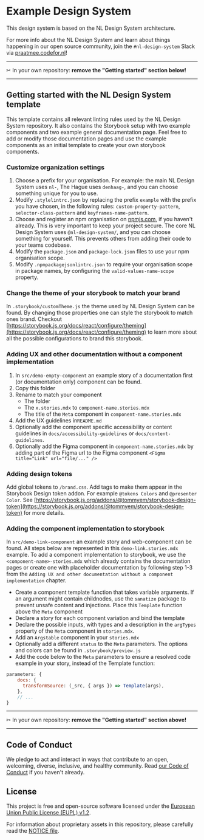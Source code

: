# Example Design System

This design system is based on the NL Design System architecture.

For more info about the NL Design System and learn about things happening in our open source community, join the `#nl-design-system` Slack via [praatmee.codefor.nl](https://praatmee.codefor.nl)!

---

✂ In your own repository: **remove the "Getting started" section below!**

---

## Getting started with the NL Design System template

This template contains all relevant linting rules used by the NL Design System repository.
It also contains the Storybook setup with two example components and two example general documentation page.
Feel free to add or modify those documentation pages and use the example components as an initial template to create your own storybook components.

### Customize organization settings

1. Choose a prefix for your organisation. For example: the main NL Design System uses `nl-`, The Hague uses `denhaag-`, and you can choose something unique for you to use.
2. Modify `.stylelintrc.json` by replacing the prefix `example` with the prefix you have chosen, in the following rules: `custom-property-pattern`, `selector-class-pattern` and `keyframes-name-pattern`.
3. Choose and register an npm organisation on [npmjs.com](https://www.npmjs.com/org/create), if you haven't already. This is very important to keep your project secure. The core NL Design System uses `@nl-design-system/`, and you can choose something for yourself. This prevents others from adding their code to your teams codebase.
4. Modify the `package.json` and `package-lock.json` files to use your npm organisation scope.
5. Modify `.npmpackagejsonlintrc.json` to require your organisation scope in package names, by configuring the `valid-values-name-scope` property.

### Change the theme of your storybook to match your brand

In `.storybook/customTheme.js` the theme used by NL Design System can be found. By changing those properties one can style the storybook to match ones brand. Checkout [https://storybook.js.org/docs/react/configure/theming](https://storybook.js.org/docs/react/configure/theming) to learn more about all the possible configurations to brand this storybook.

### Adding UX and other documentation without a component implementation

1. In `src/demo-empty-component` an example story of a documentation first (or documentation only) component can be found.
2. Copy this folder
3. Rename to match your component
   - The folder
   - The `x.stories.mdx` to `component-name.stories.mdx`
   - The title of the `Meta` component in `component-name.stories.mdx`
4. Add the UX guidelines in`README.md`
5. Optionally add the component specific accessibility or content guidelines in `docs/accessibility-guidelines` or `docs/content-guidelines`.
6. Optionally add the Figma component in `component-name.stories.mdx` by adding part of the Figma url to the Figma component `<Figma title="Link" url="file/..." />`

### Adding design tokens

Add global tokens to `/brand.css`. Add tags to make them appear in the Storybook Design token addon. For example `@tokens Colors` and `@presenter Color`. See [https://storybook.js.org/addons/@tommyem/storybook-design-token](https://storybook.js.org/addons/@tommyem/storybook-design-token) for more details.

### Adding the component implementation to storybook

In `src/demo-link-component` an example story and web-component can be found. All steps below are represented in this `demo-link.stories.mdx` example.
To add a component implementation to storybook, we use the `<component-name>-stories.mdx` which already contains the documentation pages or create one with placeholder documentation by following step 1-3 from the `Adding UX and other documentation without a component implementation` chapter.

- Create a component template function that takes variable arguments. If an argument might contain childnodes, use the `sanatize` package to prevent unsafe content and injections. Place this `Template` function above the `Meta` component
- Declare a story for each component variation and bind the template
- Declare the possible inputs, with types and a description in the `argTypes` property of the `Meta` component in `stories.mdx`.
- Add an `Argstable` component in your `stories.mdx`
- Optionally add a different `status` to the `Meta` parameters. The options and colors can be found in `.storybook/preview.js`
- Add the code below to the `Meta` parameters to ensure a resolved code example in your story, instead of the Template function:

```javascript
parameters: {
    docs: {
      transformSource: (_src, { args }) => Template(args),
    },
    // ...
}
```

---

✂ In your own repository: **remove the "Getting started" section above!**

---

## Code of Conduct

We pledge to act and interact in ways that contribute to an open, welcoming, diverse, inclusive, and healthy community. Read [our Code of Conduct](CODE_OF_CONDUCT.md) if you haven't already.

## License

This project is free and open-source software licensed under the [European Union Public License (EUPL) v1.2](LICENSE.md).

For information about proprietary assets in this repository, please carefully read the [NOTICE file](NOTICE.md).

